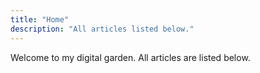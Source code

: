 ```yaml
---
title: "Home"
description: "All articles listed below."
---
```


Welcome to my digital garden. All articles are listed below.
